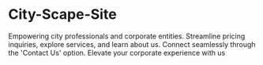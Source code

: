 # City-Scape-Site
Empowering city professionals and corporate entities. Streamline pricing inquiries, explore services, and learn about us. Connect seamlessly through the 'Contact Us' option. Elevate your corporate experience with us
